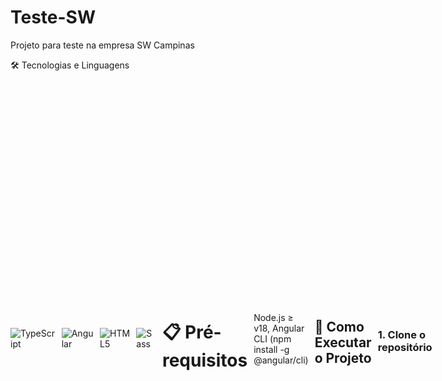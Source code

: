 # Teste-SW
Projeto para teste na empresa SW Campinas

🛠️ Tecnologias e Linguagens
<div style="display: flex; gap: 10px; align-items: center;">
<img src="https://img.shields.io/badge/TypeScript-3178C6?style=for-the-badge&logo=typescript&logoColor=white" alt="TypeScript" /> <img src="https://img.shields.io/badge/Angular-DD0031?style=for-the-badge&logo=angular&logoColor=white" alt="Angular" /> <img src="https://img.shields.io/badge/HTML5-E34F26?style=for-the-badge&logo=html5&logoColor=white" alt="HTML5" /> <img src="https://img.shields.io/badge/Sass-CC6699?style=for-the-badge&logo=sass&logoColor=white" alt="Sass" />

# 📋 Pré-requisitos
 Node.js ≥ v18,
 Angular CLI (npm install -g @angular/cli)

## 🚀 **Como Executar o Projeto**

### 1. **Clone o repositório**
```bash
git clone https://github.com/rafaelfriske/Teste-SW.git
cd Teste-SW

2. 📦 Instale as dependências
bash
npm install
3. ⚡ Inicie o servidor de desenvolvimento
bash
ng serve
👉 Acesse: http://localhost:4200

## 🔍 **Configuração Prévia (IMPORTANTE)**

Antes de fazer login, verifique a URL da API no arquivo:  
`src/environments/environment.ts`  

📌 **No meu caso específico:**  
```typescript
export const environment = {
  apiUrl: 'https://localhost:44307/api' // IIS Express padrão
};

🔗 Documentação da API: Link aqui https://github.com/rafaelfriske/api-sw/blob/main/README.md

## 🔐 Como Usar (Login de Teste)

### 📝 Credenciais de Teste
**E-mail:** `teste@teste.com`  
**Senha:** `123456`

### 🚀 Passos para Login
1. Acesse a página de login em `http://localhost:4200/login`
2. Insira as credenciais acima
3. Clique no botão **"Entrar"**

🔒 *Aviso: Estas são credenciais temporárias para testes*
.

## ✨ Funcionalidades

| 🔧 Ação          | 📋 Detalhes                                                                 |
|------------------|----------------------------------------------------------------------------|
| **Adicionar**    | Preencha título, descrição e data → Atualização automática na tabela       |
| **Editar**       | Altere status no modal (Pendente/Concluído) → Salve as alterações          |
| **Remover**      | Exclusão apenas visual (dados permanecem no BD para relatórios)   

🏆 Considerações Finais
<div style="background: #f8f9fa; padding: 15px; border-radius: 8px; border-left: 4px solid #6f42c1;"> <h3>💡 Sobre o Projeto</h3> <p>Este projeto demonstra <b>funcionalidades reais do meu dia a dia</b>, incluindo:</p> <ul> <li>Modais inteligentes que carregam dados dinâmicos</li> <li>Atualização em tempo real das tabelas</li> <li>Design assistido por IA (DeepSeek)</li> </ul> <p>⏱️ <b>Tempo de desenvolvimento:</b> Final de semana intenso (Sábado e Domingo)</p> <div align="center"> <img src="https://img.shields.io/badge/DISPONÍVEL_PARA_CONVERSA-2EA44F?style=for-the-badge" alt="Disponível"> </div> </div>

-> Considerações finais
Este projeto demonstra algumas funcionalidades do meu dia a dia, como o uso de modais que carregam dados da tela de tarefas para edição, por exemplo. Para o design, utilizei uma IA disponível (DeepSeek).
O projeto foi desenvolvido no sábado e parte do domingo. Fico à disposição para dúvidas ou uma conversa. Obrigado pela oportunidade!

Se precisar de mais alguma ajuda ou quiser que eu revise algum trecho específico, estou aqui!
